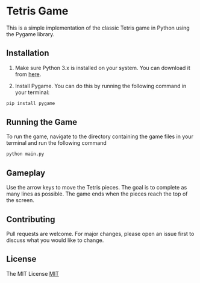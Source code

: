 # Tetris Game

This is a simple implementation of the classic Tetris game in Python using the Pygame library.

## Installation

1. Make sure Python 3.x is installed on your system. You can download it from [here](https://www.python.org/downloads/).

2. Install Pygame. You can do this by running the following command in your terminal:

```bash
pip install pygame
```

## Running the Game

To run the game, navigate to the directory containing the game files in your terminal and run the following command

```bash
python main.py
```

## Gameplay

Use the arrow keys to move the Tetris pieces. The goal is to complete as many lines as possible. The game ends when the pieces reach the top of the screen.

## Contributing

Pull requests are welcome. For major changes, please open an issue first to discuss what you would like to change.

## License

The MIT License [MIT](https://choosealicense.com/licenses/mit/)
